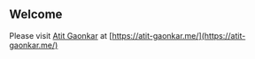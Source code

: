 ## Welcome

Please visit [Atit Gaonkar](https://atit-gaonkar.me/) at [https://atit-gaonkar.me/](https://atit-gaonkar.me/)